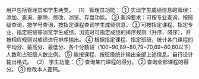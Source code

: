 用户包括管理员和学生两类。
（1）	管理员功能：
①	实现学生成绩信息的管理：添加、查询、删除、修改、浏览、存盘功能。
②	查询要求：可按专业查询，按班级查询，按学号查询，按指定课程查询学生成绩信息。
③	可按指定课程、指定专业、指定班级等浏览学生成绩，浏览时可指定成绩的排序规则（升序、降序），并按相应规则对成绩进行排序输出。
④	根据指定课程、指定班级，统计各门课程的平均分、最高分、最低分、各个分数段（100~90,89~80,79~70,69~60,60以下）人数和占班级人数比例。
⑤	能按课程、按班级统计输出全部上述信息。自行设计输出格式。
（2）	学生功能：
①	查询某门课程的得分。
②	查询全部课程的得分。
③	修改本人密码。
